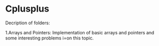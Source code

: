 # Cplusplus


Decription of folders:


1.Arrays and Pointers: Implementation of basic arrays and pointers and some interesting problems i=on this topic.
